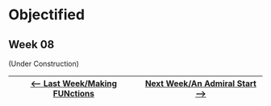 # Objectified 

## Week 08

(Under Construction)

<div align="center">

<a href='https://bridieotoole.github.io/codewords/week_07/'> <-- Last Week/Making FUNctions </a> | <a href='https://bridieotoole.github.io/codewords/week_09/'> Next Week/An Admiral Start --> </a>
:-------------------------:|:-------------------------:

</div>
